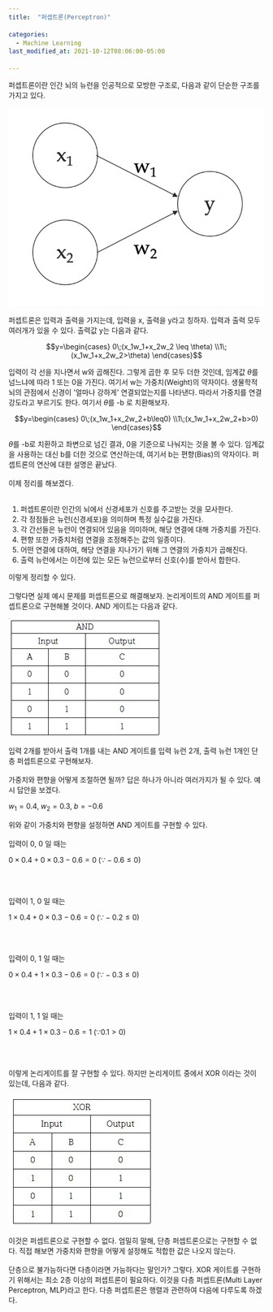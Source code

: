 ```yaml
---
title:  "퍼셉트론(Perceptron)"

categories:
  - Machine Learning 
last_modified_at: 2021-10-12T08:06:00-05:00

---
```


퍼셉트론이란 인간 뇌의 뉴런을 인공적으로 모방한 구조로, 다음과 같이 단순한 구조를 가지고 있다.

![](/assets/image/perceptron.png)

퍼셉트론은 입력과 출력을 가지는데,
입력을 x, 출력을 y라고 칭하자.
입력과 출력 모두 여러개가 있을 수 있다.
출력값 y는 다음과 같다.

$$y=\begin{cases} 0\;(x_1w_1+x_2w_2 \leq \theta)  \\1\;(x_1w_1+x_2w_2>\theta) \end{cases}$$

입력이 각 선을 지나면서 w와 곱해진다.
그렇게 곱한 후 모두 더한 것인데, 임계값 $\theta$를 넘느냐에 따라 1 또는 0을 가진다. 
여기서 w는 가중치(Weight)의 약자이다. 
생물학적 뇌의 관점에서 신경이 '얼마나 강하게' 연결되었는지를 나타낸다.
따라서 가중치를 연결 강도라고 부르기도 한다.
여기서 $\theta$를 -b 로 치환해보자.

$$y=\begin{cases} 
0\;(x_1w_1+x_2w_2+b\leq0)  
\\1\;(x_1w_1+x_2w_2+b>0) 
\end{cases}$$

$\theta$를 -b로 치환하고 좌변으로 넘긴 결과, 0을 기준으로 나눠지는 것을 볼 수 있다.
임계값을 사용하는 대신 b를 더한 것으로 연산하는데, 여기서 b는 편향(Bias)의 약자이다.
퍼셉트론의 연산에 대한 설명은 끝났다.
<br/>
<br/>
이제 정리를 해보겠다.
<br/>
<br/>
1. 퍼셉트론이란 인간의 뇌에서 신경세포가 신호를 주고받는 것을 모사한다.
2. 각 정점들은 뉴런(신경세포)을 의미하며 특정 실수값을 가진다.
3. 각 간선들은 뉴런이 연결되어 있음을 의미하며, 해당 연결에 대해 가중치를 가진다.
4. 편향 또한 가중치처럼 연결을 조정해주는 값의 일종이다.
5. 어떤 연결에 대하여, 해당 연결을 지나가기 위해 그 연결의 가중치가 곱해진다.
6. 출력 뉴런에서는 이전에 있는 모든 뉴런으로부터 신호(수)를 받아서 합한다.

이렇게 정리할 수 있다.
<br/>
<br/>
그렇다면 실제 예시 문제를 퍼셉트론으로 해결해보자.
논리게이트의 AND 게이트를 퍼셉트론으로 구현해볼 것이다.
AND 게이트는 다음과 같다.

![](/assets/image/andgate.jpg)


입력 2개를 받아서 출력 1개를 내는 AND 게이트를 입력 뉴런 2개, 출력 뉴런 1개인 단층 퍼셉트론으로 구현해보자.
<br/>
<br/>
가중치와 편향을 어떻게 조절하면 될까?
답은 하나가 아니라 여러가지가 될 수 있다.
예시 답안을 보겠다.

$w_1 = 0.4,\; w_2=0.3,\; b=-0.6$

위와 같이 가중치와 편향을 설정하면 AND 게이트를 구현할 수 있다.
<br/>
<br/>
입력이 0, 0 일 때는

$0\times0.4 + 0\times0.3 - 0.6 = 0\;(\because -0.6 \leq 0)$

<br/>
<br/>

입력이 1, 0 일 때는

$1\times0.4 + 0\times0.3 - 0.6 = 0\;(\because -0.2 \leq 0)$

<br/>
<br/>

입력이 0, 1 일 때는

$0\times0.4 + 1\times0.3 - 0.6 = 0\;(\because -0.3 \leq 0)$

<br/>
<br/>

입력이 1, 1 일 때는

$1\times0.4 + 1\times0.3 - 0.6 = 1\;(\because 0.1 > 0)$

<br/>
<br/>

이렇게 논리게이트를 잘 구현할 수 있다.
하지만 논리게이트 중에서 XOR 이라는 것이 있는데, 다음과 같다.

![](/assets/image/xorgate.jpg)

이것은 퍼셉트론으로 구현할 수 없다.
엄밀히 말해, 단층 퍼셉트론으로는 구현할 수 없다.
직접 해보면 가중치와 편향을 어떻게 설정해도 적합한 값은 나오지 않는다.
<br/>
<br/>
단층으로 불가능하다면 다층이라면 가능하다는 말인가?
그렇다. XOR 게이트를 구현하기 위해서는 최소 2층 이상의 퍼셉트론이 필요하다.
이것을 다층 퍼셉트론(Multi Layer Perceptron, MLP)라고 한다.
다층 퍼셉트론은 행렬과 관련하여 다음에 다루도록 하겠다.






